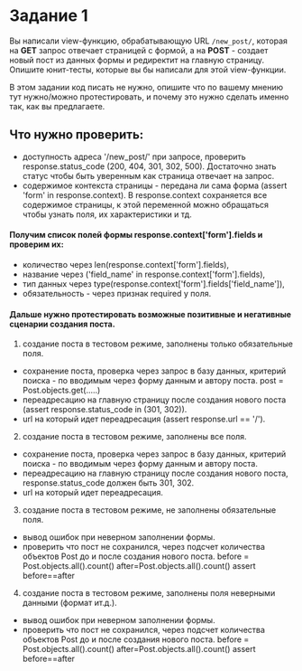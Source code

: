 # Задание 1

Вы написали view-функцию, обрабатывающую URL `/new_post/`, которая на **GET** запрос отвечает страницей с формой, а на **POST** - создает новый пост из данных формы и редиректит на главную страницу.  
Опишите юнит-тесты, которые вы бы написали для этой view-функции.  

В этом задании код писать не нужно, опишите что по вашему мнению тут нужно/можно протестировать, и почему это нужно сделать именно так, как вы предлагаете.


## Что нужно проверить:

* доступность адреса '/new_post/' при запросе, проверить 
response.status_code (200, 404, 301, 302, 500). Достаточно знать статус чтобы быть уверенным как страница отвечает на запрос.
* содержимое контекста страницы - передана ли сама форма (assert 'form' in   response.context). В response.context сохраняется все содержимое страницы, к этой переменной можно обращаться чтобы узнать поля, их характеристики и тд.

#### Получим список полей формы response.context['form'].fields и проверим их:
- количество через len(response.context['form'].fields), 
- название через ('field_name' in response.context['form'].fields),
- тип данных через type(response.context['form'].fields['field_name']), 
- обязательность - через признак required у поля.

#### Дальше нужно протестировать возможные позитивные и негативные сценарии создания поста. 
1. создание поста в тестовом режиме, заполнены только обязательные поля. 
- сохранение поста, проверка через запрос в базу данных, критерий поиска - по вводимым через форму данным и автору поста.
  post = Post.objects.get(.....)
- переадресацию на главную страницу после создания нового поста (assert response.status_code in (301, 302)).
- url на который идет переадресация (assert response.url == '/').

2. создание поста в тестовом режиме, заполнены все поля. 
- сохранение поста, проверка через запрос в базу данных, критерий поиска - по вводимым через форму данным и автору поста.
- переадресацию на главную страницу после создания нового поста, response.status_code должен быть 301, 302.
- url на который идет переадресация.

3. создание поста в тестовом режиме, не заполнены обязательные поля. 
- вывод ошибок при неверном заполнении формы.
- проверить что пост не сохранился, через подсчет количества объектов Post до и после создания нового поста.
  before = Post.objects.all().count() after=Post.objects.all().count()
  assert before==after

4. создание поста в тестовом режиме, заполнены поля неверными данными (формат ит.д.). 
- вывод ошибок при неверном заполнении формы.
- проверить что пост не сохранился, через подсчет количества объектов Post до и после создания нового поста.
  before = Post.objects.all().count() after=Post.objects.all().count()
  assert before==after
